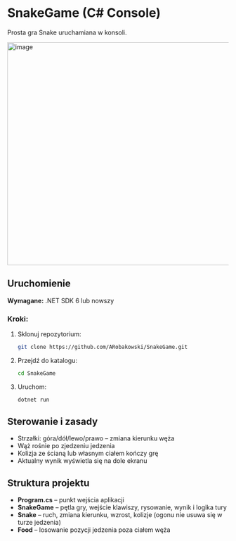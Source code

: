 # SnakeGame (C# Console)
Prosta gra Snake uruchamiana w konsoli.

<img width="974" height="507" alt="image" src="https://github.com/user-attachments/assets/b303e33a-5ae2-4cc2-89a6-577e654df91b" />



## Uruchomienie

**Wymagane:** .NET SDK 6 lub nowszy

### Kroki:
1. Sklonuj repozytorium:
   ```bash
   git clone https://github.com/ARobakowski/SnakeGame.git
   ```

2. Przejdź do katalogu:
   ```bash
   cd SnakeGame
   ```

3. Uruchom:
   ```bash
   dotnet run
   ```

## Sterowanie i zasady

- Strzałki: góra/dół/lewo/prawo – zmiana kierunku węża
- Wąż rośnie po zjedzeniu jedzenia
- Kolizja ze ścianą lub własnym ciałem kończy grę
- Aktualny wynik wyświetla się na dole ekranu

## Struktura projektu

- **Program.cs** – punkt wejścia aplikacji
- **SnakeGame** – pętla gry, wejście klawiszy, rysowanie, wynik i logika tury
- **Snake** – ruch, zmiana kierunku, wzrost, kolizje (ogonu nie usuwa się w turze jedzenia)
- **Food** – losowanie pozycji jedzenia poza ciałem węża
